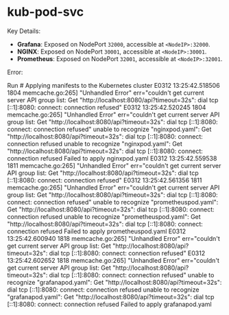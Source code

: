 # kub-pod-svc


Key Details:
- **Grafana**: Exposed on NodePort `32000`, accessible at `<NodeIP>:32000`.
- **NGINX**: Exposed on NodePort `30001`, accessible at `<NodeIP>:30001`.
- **Prometheus**: Exposed on NodePort `32001`, accessible at `<NodeIP>:32001`.

Error: 

Run # Applying manifests to the Kubernetes cluster
E0312 13:25:42.518506    1804 memcache.go:265] "Unhandled Error" err="couldn't get current server API group list: Get \"http://localhost:8080/api?timeout=32s\": dial tcp [::1]:8080: connect: connection refused"
E0312 13:25:42.520245    1804 memcache.go:265] "Unhandled Error" err="couldn't get current server API group list: Get \"http://localhost:8080/api?timeout=32s\": dial tcp [::1]:8080: connect: connection refused"
unable to recognize "nginxpod.yaml": Get "http://localhost:8080/api?timeout=32s": dial tcp [::1]:8080: connect: connection refused
unable to recognize "nginxpod.yaml": Get "http://localhost:8080/api?timeout=32s": dial tcp [::1]:8080: connect: connection refused
Failed to apply nginxpod.yaml
E0312 13:25:42.559538    1811 memcache.go:265] "Unhandled Error" err="couldn't get current server API group list: Get \"http://localhost:8080/api?timeout=32s\": dial tcp [::1]:8080: connect: connection refused"
E0312 13:25:42.561356    1811 memcache.go:265] "Unhandled Error" err="couldn't get current server API group list: Get \"http://localhost:8080/api?timeout=32s\": dial tcp [::1]:8080: connect: connection refused"
unable to recognize "prometheuspod.yaml": Get "http://localhost:8080/api?timeout=32s": dial tcp [::1]:8080: connect: connection refused
unable to recognize "prometheuspod.yaml": Get "http://localhost:8080/api?timeout=32s": dial tcp [::1]:8080: connect: connection refused
Failed to apply prometheuspod.yaml
E0312 13:25:42.600940    1818 memcache.go:265] "Unhandled Error" err="couldn't get current server API group list: Get \"http://localhost:8080/api?timeout=32s\": dial tcp [::1]:8080: connect: connection refused"
E0312 13:25:42.602652    1818 memcache.go:265] "Unhandled Error" err="couldn't get current server API group list: Get \"http://localhost:8080/api?timeout=32s\": dial tcp [::1]:8080: connect: connection refused"
unable to recognize "grafanapod.yaml": Get "http://localhost:8080/api?timeout=32s": dial tcp [::1]:8080: connect: connection refused
unable to recognize "grafanapod.yaml": Get "http://localhost:8080/api?timeout=32s": dial tcp [::1]:8080: connect: connection refused
Failed to apply grafanapod.yaml





